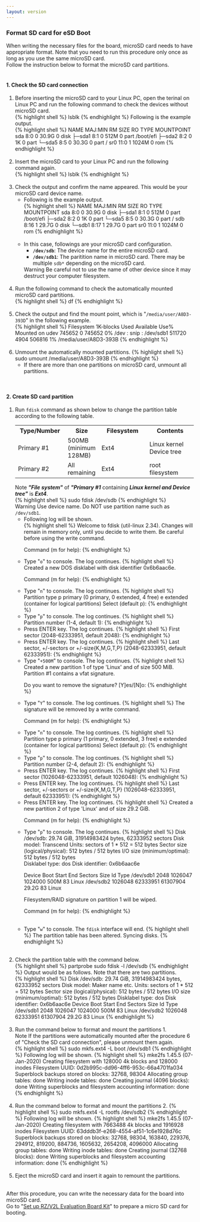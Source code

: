 ```yaml
---
layout: version
---
```

<h3>Format SD card for eSD Boot</h3>
When writing the necessary files for the board, microSD card needs to have appropriate format.
Note that you need to run this procedure only once as long as you use the same microSD card.<br>
Follow the instruction below to format the microSD card partitions.<br>
<br>

<h4 id="eSD_Format_1">1. Check the SD card connection</h4>
<ol>
  <li>Before inserting the microSD card to your Linux PC, open the terinal on Linux PC and run the following command to check the devices without microSD card.<br>
{% highlight shell %}
lsblk
{% endhighlight %}
    Following is the example output.<br>
{% highlight shell %}
NAME MAJ:MIN RM SIZE RO TYPE MOUNTPOINT
sda 8:0 0 30.9G 0 disk
├─sda1 8:1 0 512M 0 part /boot/efi
├─sda2 8:2 0 1K 0 part
└─sda5 8:5 0 30.3G 0 part /
sr0 11:0 1 1024M 0 rom
{% endhighlight %}
  </li><br>
  <li>Insert the microSD card to your Linux PC and run the following command again.<br>
{% highlight shell %}
lsblk
{% endhighlight %}
  </li><br>
  <li>Check the output and confirm the name appeared. This would be your microSD card device name.<br>
    <ul>
      <li>Following is the example output.<br>
{% highlight shell %}
NAME MAJ:MIN RM SIZE RO TYPE MOUNTPOINT
sda 8:0 0 30.9G 0 disk
├─sda1 8:1 0 512M 0 part /boot/efi
├─sda2 8:2 0 1K 0 part
└─sda5 8:5 0 30.3G 0 part /
sdb 8:16 1 29.7G 0 disk
└─sdb1 8:17 1 29.7G 0 part
sr0 11:0 1 1024M 0 rom
{% endhighlight %}
      </li><br>
      <li>In this case, followings are your microSD card configuration.
        <ul>
          <li><b><code>/dev/sdb</code></b>: The device name for the entire microSD card.
          </li>
          <li><b><code>/dev/sdb1</code></b>: The paritition name in microSD card.  There may be multiple <code>sdb*</code> depending on the microSD card.
          </li>
        </ul>
        <div class="warning">
          <span class="warning-title">Warning</span>
          Be careful not to use the name of other device since it may destruct your computer filesystem.
        </div>
      </li>
    </ul>
  </li><br>
  <li>Run the following command to check the automatically mounted microSD card partitions.<br>
{% highlight shell %}
df
{% endhighlight %}
  </li><br>
  <li>Check the output and find the mount point, which is "<code>/media/user/A8D3-393D</code>" in the following example.<br>
{% highlight shell %}
Filesystem 1K-blocks Used Available Use% Mounted on
udev 745652 0 745652 0% /dev
:
snip
:
/dev/sdb1 511720 4904 506816 1% /media/user/A8D3-393B
{% endhighlight %}
  </li><br>
  <li>Unmount the automatically mounted partitions.
{% highlight shell %}
sudo umount /media/user/A8D3-393B
{% endhighlight %}
    <ul><li>
      If there are more than one partitions on microSD card, unmount all partitions.<br>
    </li></ul>
  </li>
</ol><br>

<h4 id="eSD_Format_2">2. Create SD card partition</h4>
<ol>
  <li>Run <code>fdisk</code> command as shown below to change the partition table according to the following table.<br>
    <div class="ContenteSD contenteSD-bg">
      <table class="gstable">
        <tr>
          <th width="120">Type/Number</th>
          <th>Size</th>
          <th width="120">Filesystem</th>
          <th width="120">Contents</th>
        </tr>
        <tr>
          <td>Primary #1</td>
          <td>500MB (minimum 128MB)</td>
          <td>Ext4</td>
          <td>Linux kernel<br>Device tree</td>
        </tr>
        <tr>
          <td>Primary #2</td>
          <td>All remaining</td>
          <td>Ext4</td>
          <td>root filesystem</td>
        </tr>
      </table>
      <div class="note">
        <span class="note-title">Note</span>
        <i><b>"File system"</b></i> of <i><b>"Primary #1</b></i> containing <i><b>Linux kernel and Device tree"</b></i> is <b><i>Ext4</i></b>.<br>
      </div>
    </div>
{% highlight shell %}
sudo fdisk /dev/sdb
{% endhighlight %}
    <div class="warning">
      <span class="warning-title">Warning</span>
      Use device name. Do NOT use partition name such as <code>/dev/sdb1</code>.
    </div>
    <ul>
      <li>Following log will be shown.<br>        
{% highlight shell %}
Welcome to fdisk (util-linux 2.34).
Changes will remain in memory only, until you decide to write them.
Be careful before using the write command.

Command (m for help):
{% endhighlight %}
      </li>
      <li>Type "<code>o</code>" to console. The log continues.
{% highlight shell %}
Created a new DOS disklabel with disk identifier 0x6b6aac6e.

Command (m for help):
{% endhighlight %}
      </li>
      <li>Type "<code>n</code>" to console. The log continues.
{% highlight shell %}
Partition type
p primary (0 primary, 0 extended, 4 free)
e extended (container for logical partitions)
Select (default p):
{% endhighlight %}
      </li>
      <li>Type "<code>p</code>" to console. The log continues.
{% highlight shell %}
Partition number (1-4, default 1):
{% endhighlight %}
      </li>
      <li>Press ENTER key. The log continues.
{% highlight shell %}
First sector (2048-62333951, default 2048):
{% endhighlight %}
      </li>
      <li>Press ENTER key. The log continues.
{% highlight shell %}
Last sector, +/-sectors or +/-size{K,M,G,T,P} (2048-62333951,
default 62333951):
{% endhighlight %}
      </li>
      <li>Type "<code>+500M</code>" to console. The log continues.
{% highlight shell %}
Created a new partition 1 of type 'Linux' and of size 500 MiB.
Partition #1 contains a vfat signature.

Do you want to remove the signature? [Y]es/[N]o:
{% endhighlight %}
      </li>
      <li>Type "<code>Y</code>" to console. The log continues.
{% highlight shell %}
The signature will be removed by a write command.

Command (m for help):
{% endhighlight %}
      </li>
      <li>Type "<code>n</code>" to console. The log continues.
{% highlight shell %}
Partition type
p primary (1 primary, 0 extended, 3 free)
e extended (container for logical partitions)
Select (default p):
{% endhighlight %}
      </li>
      <li>Type "<code>p</code>" to console. The log continues.
{% highlight shell %}
Partition number (2-4, default 2):
{% endhighlight %}
      </li>
      <li>Press ENTER key. The log continues.
{% highlight shell %}
First sector (1026048-62333951, default 1026048):
{% endhighlight %}
      </li>
      <li>Press ENTER key. The log continues.
{% highlight shell %}
Last sector, +/-sectors or +/-size{K,M,G,T,P} (1026048-62333951,
default 62333951):
{% endhighlight %}
      </li>
      <li>Press ENTER key. The log continues.
{% highlight shell %}
Created a new partition 2 of type 'Linux' and of size 29.2 GiB.

Command (m for help):
{% endhighlight %}
      </li>
      <li>Type "<code>p</code>" to console. The log continues.
{% highlight shell %}
Disk /dev/sdb: 29.74 GiB, 31914983424 bytes, 62333952 sectors
Disk model: Transcend
Units: sectors of 1 \* 512 = 512 bytes
Sector size (logical/physical): 512 bytes / 512 bytes
I/O size (minimum/optimal): 512 bytes / 512 bytes  
 Disklabel type: dos
Disk identifier: 0x6b6aac6e

Device Boot Start End Sectors Size Id Type
/dev/sdb1 2048 1026047 1024000 500M 83 Linux
/dev/sdb2 1026048 62333951 61307904 29.2G 83 Linux

Filesystem/RAID signature on partition 1 will be wiped.

Command (m for help):
{% endhighlight %}
      </li><br>
      <li>Type "<code>w</code>" to console. The <code>fdisk</code> interface will end.
{% highlight shell %}
The partition table has been altered.
Syncing disks.
{% endhighlight %}
      </li>
    </ul>
  </li><br>
  <li>Check the partition table with the command below.
  <br>
{% highlight shell %}
partprobe
sudo fdisk -l /dev/sdb
{% endhighlight %}
    Output would be as follows. Note that there are two partitions.
<br>
{% highlight shell %}
Disk /dev/sdb: 29.74 GiB, 31914983424 bytes, 62333952 sectors
Disk model: Maker name etc.
Units: sectors of 1 * 512 = 512 bytes
Sector size (logical/physical): 512 bytes / 512 bytes
I/O size (minimum/optimal): 512 bytes / 512 bytes
Disklabel type: dos
Disk identifier: 0x6b6aac6e
Device Boot Start End Sectors Size Id Type
/dev/sdb1 2048 1026047 1024000 500M 83 Linux 
/dev/sdb2 1026048 62333951 61307904 29.2G 83 Linux
{% endhighlight %}    
  </li><br>
  <li>Run the command below to format and mount the partitions 1.
    <div class="note">
      <span class="note-title">Note</span>
      If the partitions were automatically mounted after the procedure 6 of "Check the SD card connection", please unmount them again.
    </div>
{% highlight shell %}
sudo mkfs.ext4 -L boot /dev/sdb1
{% endhighlight %}
      Following log will be shown.
{% highlight shell %}
mke2fs 1.45.5 (07-Jan-2020)
Creating filesystem with 128000 4k blocks and 128000 inodes
Filesystem UUID: 0d2b995c-dd96-4ff6-953c-66a4701fa034
Superblock backups stored on blocks:
  32768, 98304
Allocating group tables: done
Writing inode tables: done
Creating journal (4096 blocks): done
Writing superblocks and filesystem accounting information: done
{% endhighlight %}
  </li><br>
  <li>Run the command below to format and mount the partitions 2.
{% highlight shell %}
sudo mkfs.ext4 -L rootfs /dev/sdb2
{% endhighlight %}
    Following log will be shown.
{% highlight shell %}
mke2fs 1.45.5 (07-Jan-2020)
Creating filesystem with 7663488 4k blocks and 1916928 inodes
Filesystem UUID: 63dddb3f-e268-4554-af51-1c6e1928d76c
Superblock backups stored on blocks:
32768, 98304, 163840, 229376, 294912, 819200, 884736, 1605632, 2654208,
4096000
Allocating group tables: done
Writing inode tables: done
Creating journal (32768 blocks): done
Writing superblocks and filesystem accounting information: done
{% endhighlight %}
  </li><br>
  <li>Eject the microSD card and insert it again to remount the partitions.
  </li>
</ol><br>
After this procedure, you can write the necessary data for the board into microSD card.<br>
Go to  "<a href="{{ site.url }}{{ site.baseurl }}{% link RZV2L_board_setup_e2studio.md%}">Set up RZ/V2L Evaluation Board Kit</a>" to prepare a micro SD card for booting.